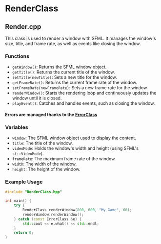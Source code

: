 # RenderClass

## Render.cpp

This class is used to render a window with SFML. It manages the window's size, title, and frame rate, as well as events like closing the window.

### Functions

- `getWindow()`: Returns the SFML window object.
- `getTitle()`: Returns the current title of the window.
- `setTitle(newTitle)`: Sets a new title for the window.
- `getFrameRate()`: Returns the current frame rate of the window.
- `setFrameRate(newFrameRate)`: Sets a new frame rate for the window.
- `renderWindow()`: Starts the rendering loop and continuously updates the window until it is closed.
- `playEvent()`: Catches and handles events, such as closing the window.

#### Errors are managed thanks to the [ErrorClass](./errorclass.md)

### Variables

- `window`: The SFML window object used to display the content.
- `title`: The title of the window.
- `videoMode`: Holds the window's width and height (using SFML's `sf::VideoMode`).
- `frameRate`: The maximum frame rate of the window.
- `width`: The width of the window.
- `height`: The height of the window.

### Example Usage

```cpp
#include "RenderClass.hpp"

int main() {
    try {
        RenderClass renderWindow(800, 600, "My Game", 60);
        renderWindow.renderWindow();
    } catch (const ErrorClass &e) {
        std::cout << e.what() << std::endl;
    }
    return 0;
}
